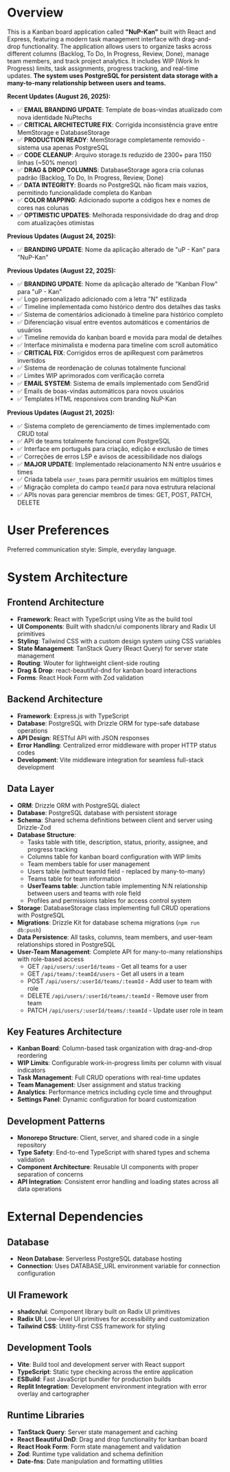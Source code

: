 # Overview

This is a Kanban board application called **"NuP-Kan"** built with React and Express, featuring a modern task management interface with drag-and-drop functionality. The application allows users to organize tasks across different columns (Backlog, To Do, In Progress, Review, Done), manage team members, and track project analytics. It includes WIP (Work In Progress) limits, task assignments, progress tracking, and real-time updates. **The system uses PostgreSQL for persistent data storage with a many-to-many relationship between users and teams.**

**Recent Updates (August 26, 2025):**
- ✅ **EMAIL BRANDING UPDATE**: Template de boas-vindas atualizado com nova identidade NuPtechs
- ✅ **CRITICAL ARCHITECTURE FIX**: Corrigida inconsistência grave entre MemStorage e DatabaseStorage
- ✅ **PRODUCTION READY**: MemStorage completamente removido - sistema usa apenas PostgreSQL
- ✅ **CODE CLEANUP**: Arquivo storage.ts reduzido de 2300+ para 1150 linhas (~50% menor)
- ✅ **DRAG & DROP COLUMNS**: DatabaseStorage agora cria colunas padrão (Backlog, To Do, In Progress, Review, Done)
- ✅ **DATA INTEGRITY**: Boards no PostgreSQL não ficam mais vazios, permitindo funcionalidade completa do Kanban
- ✅ **COLOR MAPPING**: Adicionado suporte a códigos hex e nomes de cores nas colunas
- ✅ **OPTIMISTIC UPDATES**: Melhorada responsividade do drag and drop com atualizações otimistas

**Previous Updates (August 24, 2025):**
- ✅ **BRANDING UPDATE**: Nome da aplicação alterado de "uP - Kan" para "NuP-Kan"

**Previous Updates (August 22, 2025):**
- ✅ **BRANDING UPDATE**: Nome da aplicação alterado de "Kanban Flow" para "uP - Kan"
- ✅ Logo personalizado adicionado com a letra "N" estilizada
- ✅ Timeline implementada como histórico dentro dos detalhes das tasks
- ✅ Sistema de comentários adicionado à timeline para histórico completo
- ✅ Diferenciação visual entre eventos automáticos e comentários de usuários
- ✅ Timeline removida do kanban board e movida para modal de detalhes
- ✅ Interface minimalista e moderna para timeline com scroll automático
- ✅ **CRITICAL FIX**: Corrigidos erros de apiRequest com parâmetros invertidos
- ✅ Sistema de reordenação de colunas totalmente funcional
- ✅ Limites WIP aprimorados com verificação correta
- ✅ **EMAIL SYSTEM**: Sistema de emails implementado com SendGrid
- ✅ Emails de boas-vindas automáticos para novos usuários
- ✅ Templates HTML responsivos com branding NuP-Kan

**Previous Updates (August 21, 2025):**
- ✅ Sistema completo de gerenciamento de times implementado com CRUD total
- ✅ API de teams totalmente funcional com PostgreSQL
- ✅ Interface em português para criação, edição e exclusão de times
- ✅ Correções de erros LSP e avisos de acessibilidade nos dialogs
- ✅ **MAJOR UPDATE**: Implementado relacionamento N:N entre usuários e times
- ✅ Criada tabela `user_teams` para permitir usuários em múltiplos times
- ✅ Migração completa do campo `teamId` para nova estrutura relacional
- ✅ APIs novas para gerenciar membros de times: GET, POST, PATCH, DELETE

# User Preferences

Preferred communication style: Simple, everyday language.

# System Architecture

## Frontend Architecture
- **Framework**: React with TypeScript using Vite as the build tool
- **UI Components**: Built with shadcn/ui components library and Radix UI primitives
- **Styling**: Tailwind CSS with a custom design system using CSS variables
- **State Management**: TanStack Query (React Query) for server state management
- **Routing**: Wouter for lightweight client-side routing
- **Drag & Drop**: react-beautiful-dnd for kanban board interactions
- **Forms**: React Hook Form with Zod validation

## Backend Architecture
- **Framework**: Express.js with TypeScript
- **Database**: PostgreSQL with Drizzle ORM for type-safe database operations
- **API Design**: RESTful API with JSON responses
- **Error Handling**: Centralized error middleware with proper HTTP status codes
- **Development**: Vite middleware integration for seamless full-stack development

## Data Layer
- **ORM**: Drizzle ORM with PostgreSQL dialect
- **Database**: PostgreSQL database with persistent storage
- **Schema**: Shared schema definitions between client and server using Drizzle-Zod
- **Database Structure**: 
  - Tasks table with title, description, status, priority, assignee, and progress tracking
  - Columns table for kanban board configuration with WIP limits
  - Team members table for user management
  - Users table (without teamId field - replaced by many-to-many)
  - Teams table for team information
  - **UserTeams table**: Junction table implementing N:N relationship between users and teams with role field
  - Profiles and permissions tables for access control system
- **Storage**: DatabaseStorage class implementing full CRUD operations with PostgreSQL
- **Migrations**: Drizzle Kit for database schema migrations (`npm run db:push`)
- **Data Persistence**: All tasks, columns, team members, and user-team relationships stored in PostgreSQL
- **User-Team Management**: Complete API for many-to-many relationships with role-based access
  - GET `/api/users/:userId/teams` - Get all teams for a user
  - GET `/api/teams/:teamId/users` - Get all users in a team  
  - POST `/api/users/:userId/teams/:teamId` - Add user to team with role
  - DELETE `/api/users/:userId/teams/:teamId` - Remove user from team
  - PATCH `/api/users/:userId/teams/:teamId` - Update user role in team

## Key Features Architecture
- **Kanban Board**: Column-based task organization with drag-and-drop reordering
- **WIP Limits**: Configurable work-in-progress limits per column with visual indicators
- **Task Management**: Full CRUD operations with real-time updates
- **Team Management**: User assignment and status tracking
- **Analytics**: Performance metrics including cycle time and throughput
- **Settings Panel**: Dynamic configuration for board customization

## Development Patterns
- **Monorepo Structure**: Client, server, and shared code in a single repository
- **Type Safety**: End-to-end TypeScript with shared types and schema validation
- **Component Architecture**: Reusable UI components with proper separation of concerns
- **API Integration**: Consistent error handling and loading states across all data operations

# External Dependencies

## Database
- **Neon Database**: Serverless PostgreSQL database hosting
- **Connection**: Uses DATABASE_URL environment variable for connection configuration

## UI Framework
- **shadcn/ui**: Component library built on Radix UI primitives
- **Radix UI**: Low-level UI primitives for accessibility and customization
- **Tailwind CSS**: Utility-first CSS framework for styling

## Development Tools
- **Vite**: Build tool and development server with React support
- **TypeScript**: Static type checking across the entire application
- **ESBuild**: Fast JavaScript bundler for production builds
- **Replit Integration**: Development environment integration with error overlay and cartographer

## Runtime Libraries
- **TanStack Query**: Server state management and caching
- **React Beautiful DnD**: Drag and drop functionality for kanban board
- **React Hook Form**: Form state management and validation
- **Zod**: Runtime type validation and schema definition
- **Date-fns**: Date manipulation and formatting utilities